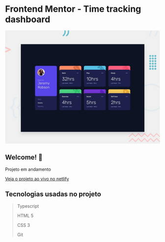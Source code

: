 # Frontend Mentor - Time tracking dashboard

![Design preview for the Time tracking dashboard coding challenge](./public/design/desktop-preview.jpg)

## Welcome! 👋

Projeto em andamento

[Veja o projeto ao vivo no netlify](https://elegant-mccarthy-125823.netlify.app/)

## Tecnologias usadas no projeto

> Typescript
>
> HTML 5
>
> CSS 3
>
> Git
